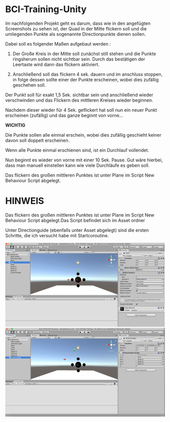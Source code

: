 # BCI-Training-Unity

Im nachfolgenden Projekt geht es darum, dass wie in den angefügten Screenshots zu sehen ist, der Quad in der Mitte flickern soll und die umliegenden Punkte als sogenannte Directionpunkte dienen sollen. 

Dabei soll es folgender Maßen aufgebaut werden :

1. Der Große Kreis in der Mitte soll zunächst still stehen und die Punkte ringsherum sollen nicht sichtbar sein. Durch das bestätigen der Leertaste wird dann das flickern aktiviert. 

2. Anschließend soll das flickern 4 sek. dauern und im anschluss stoppen, in folge dessen sollte einer der Punkte erscheinen, wobei dies zufällig geschehen soll. 

Der Punkt soll für exakt 1,5 Sek. sichtbar sein und anschließend wieder verschwinden und das Flickern des mittleren Kreises wieder beginnen. 

Nachdem dieser wieder für 4 Sek. geflickert hat soll nun ein neuer Punkt erscheinen (zufällig) und das ganze beginnt von vorne...

**WICHTIG**

Die Punkte sollen alle einmal erschein, wobei dies zufällig geschieht keiner davon soll doppelt erscheinen.

Wenn alle Punkte einmal erschienen sind, ist ein Durchlauf vollendet.

Nun beginnt es wieder von vorne mit einer 10 Sek. Pause. Gut wäre hierbei, dass man manuell einstellen kann wie viele Durchläufe es geben soll.

Das flickern des großen mittleren Punktes ist unter Plane im Script New Behaviour Script abgelegt.

# HINWEIS 
Das flickern des großen mittleren Punktes ist unter Plane im Script New Behaviour Script abgelegt.Das Script befindet sich im Asset ordner 

Unter  Directionguide (ebenfalls unter Asset abgelegt) sind die ersten Schritte, die ich versucht habe mit Startcoroutine.

![](Bildschirmfoto%202019-10-02%20um%2002.15.52.png)
![](Bildschirmfoto%202019-10-02%20um%2002.16.23.png)
